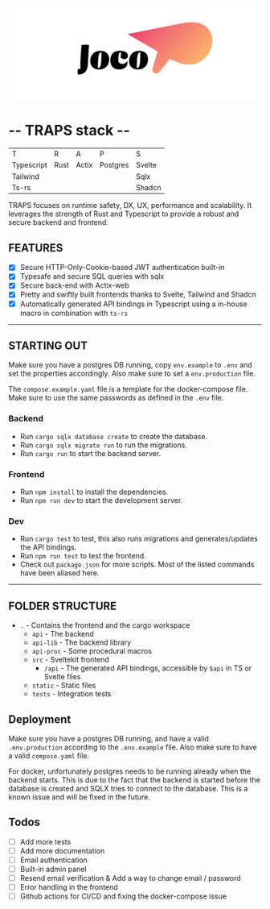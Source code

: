 
![Joco Svelte Template](./static/Joco-01.png)
# -- TRAPS stack --

<table>
  <tr>
    <td>T</td>
    <td>R</td>
    <td>A</td>
    <td>P</td>
    <td>S</td>
  </tr>
  <tr>
    <td>Typescript</td>
    <td>Rust</td>
    <td>Actix</td>
    <td>Postgres</td>
    <td>Svelte</td>
  </tr>
  <tr>
    <td>Tailwind</td>
    <td></td>
    <td></td>
    <td></td>
    <td>Sqlx</td>
  </tr>
  <tr>
    <td>Ts-rs</td>
    <td></td>
    <td></td>
    <td></td>
    <td>Shadcn</td>
  </tr>

</table>

TRAPS focuses on runtime safety, DX, UX, performance and scalability. It leverages the strength
of Rust and Typescript to provide a robust and secure backend and frontend.

## FEATURES
- [x] Secure HTTP-Only-Cookie-based JWT authentication built-in
- [x] Typesafe and secure SQL queries with sqlx
- [x] Secure back-end with Actix-web
- [x] Pretty and swiftly built frontends thanks to Svelte, Tailwind and Shadcn
- [x] Automatically generated API bindings in Typescript using a in-house macro in combination with `ts-rs`
---
## STARTING OUT

Make sure you have a postgres DB running, copy `env.example` 
to `.env` and set the properties accordingly. 
Also make sure to set a `env.production` file.

The `compose.example.yaml` file is a template for the docker-compose 
file. Make sure to use the same passwords as defined in the `.env` file.

### Backend
* Run `cargo sqlx database create` to create the database.
* Run `cargo sqlx migrate run` to run the migrations.
* Run `cargo run` to start the backend server.

### Frontend
* Run `npm install` to install the dependencies.
* Run `npm run dev` to start the development server.

### Dev
* Run `cargo test` to test, this also runs migrations and generates/updates the API bindings.
* Run `npm run test` to test the frontend.
* Check out `package.json` for more scripts. Most of the listed commands have been aliased here.

---
## FOLDER STRUCTURE

* `.` - Contains the frontend and the cargo workspace
  * `api` - The backend
  * `api-lib` - The backend library
  * `api-proc` - Some procedural macros
  * `src` - Sveltekit frontend
    * `/api` - The generated API bindings, accessible by `$api` in TS or Svelte files
  * `static` - Static files
  * `tests` - Integration tests


## Deployment

Make sure you have a postgres DB running, and have a valid `.env.production` according to 
the `.env.example` file. Also make sure to have a valid `compose.yaml` file.

For docker, unfortunately postgres needs to be running already when the backend starts.
This is due to the fact that the backend is started before the database is created and SQLX
tries to connect to the database. This is a known issue and will be fixed in the future.


## Todos

- [ ] Add more tests
- [ ] Add more documentation
- [ ] Email authentication
- [ ] Built-in admin panel
- [ ] Resend email verification & Add a way to change email / password
- [ ] Error handling in the frontend
- [ ] Github actions for CI/CD and fixing the docker-compose issue